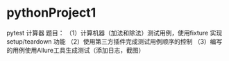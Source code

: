 # pythonProject1
pytest 计算器
题目：
（1）计算机器（加法和除法）测试用例，使用fixture 实现setup/teardown 功能
（2）使用第三方插件完成测试用例顺序的控制
（3）编写的用例使用Allure工具生成测试（添加日志，截图）
